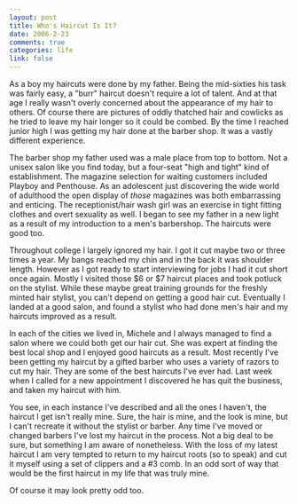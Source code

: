 ```yaml
--- 
layout: post
title: Who's Haircut Is It?
date: 2006-2-23
comments: true
categories: life
link: false
---
```

As a boy my haircuts were done by my father. Being the mid-sixties his task was fairly easy, a "burr" haircut doesn't require a lot of talent. And at that age I really wasn't overly concerned about the appearance of my hair to others. Of course there are pictures of oddly thatched hair and cowlicks as he tried to leave my hair longer so it could be combed. By the time I reached junior high I was getting my hair done at the barber shop. It was a vastly different experience.

The barber shop my father used was a male place from top to bottom. Not a unisex salon like you find today, but a four-seat "high and tight" kind of establishment. The magazine selection for waiting customers included Playboy and Penthouse. As an adolescent just discovering the wide world of adulthood the open display of <i>those</i> magazines was both embarrassing and enticing. The receptionist/hair wash girl was an exercise in tight fitting clothes and overt sexuality as well. I began to see my father in a new light as a result of my introduction to a men's barbershop. The haircuts were good too.

Throughout college I largely ignored my hair. I got it cut maybe two or three times a year. My bangs reached my chin and in the back it was shoulder length. However as I got ready to start interviewing for jobs I had it cut short once again. Mostly I visited those $6 or $7 haircut places and took potluck on the stylist. While these maybe great training grounds for the freshly minted hair stylist, you can't depend on getting a good hair cut. Eventually I landed at a good salon, and found a stylist who had done men's hair and my haircuts improved as a result.

In each of the cities we lived in, Michele and I always managed to find a salon where we could both get our hair cut. She was expert at finding the best local shop and I enjoyed good haircuts as a result. Most recently I've been getting my haircut by a gifted barber who uses a variety of razors to cut my hair. They are some of the best haircuts I've ever had. Last week when I called for a new appointment I discovered he has quit the business, and taken my haircut with him.

You see, in each instance I've described and all the ones I haven't, the haircut I get isn't really mine. Sure, the hair is mine, and the look is mine, but I can't recreate it without the stylist or barber. Any time I've moved or changed barbers I've lost my haircut in the process. Not a big deal to be sure, but something I am aware of nonetheless. With the loss of my latest haircut I am very tempted to return to my haircut roots (so to speak) and cut it myself using a set of clippers and a #3 comb. In an odd sort of way that would be the first haircut in my life that was truly mine.

Of course it may look pretty odd too.
